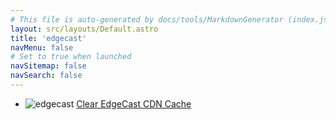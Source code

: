 ```yaml
---
# This file is auto-generated by docs/tools/MarkdownGenerator (index.js)
layout: src/layouts/Default.astro
title: 'edgecast'
navMenu: false
# Set to true when launched
navSitemap: false
navSearch: false
---
```


<ul>

<li>

![edgecast](https://i.octopus.com/library/step-templates/edgecast.png) [Clear EdgeCast CDN Cache](/integrations/edgecast/clear-edgecast-cdn-cache)

</li>
        
</ul>
